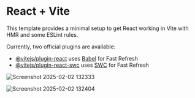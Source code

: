 # React + Vite

This template provides a minimal setup to get React working in Vite with HMR and some ESLint rules.

Currently, two official plugins are available:

- [@vitejs/plugin-react](https://github.com/vitejs/vite-plugin-react/blob/main/packages/plugin-react/README.md) uses [Babel](https://babeljs.io/) for Fast Refresh
- [@vitejs/plugin-react-swc](https://github.com/vitejs/vite-plugin-react-swc) uses [SWC](https://swc.rs/) for Fast Refresh


![Screenshot 2025-02-02 132333](https://github.com/user-attachments/assets/8b0aa296-fc1d-47c8-b148-04188c59a1ce)



![Screenshot 2025-02-02 132404](https://github.com/user-attachments/assets/96bd08ea-a0ff-4e4a-8693-b4343c2379aa)

